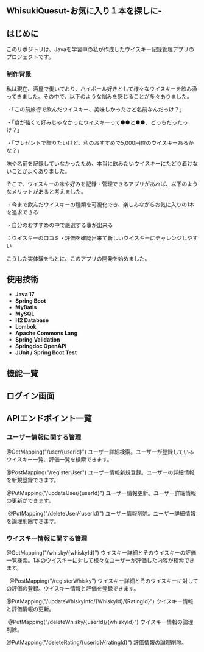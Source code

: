 ## WhisukiQuesut-お気に入り１本を探しに-

## はじめに
このリポジトリは、Javaを学習中の私が作成したウイスキー記録管理アプリのプロジェクトです。
### 制作背景
私は現在、酒屋で働いており、ハイボール好きとして様々なウイスキーを飲み漁ってきました。その中で、以下のような悩みを感じることが多々ありました。

・「この前旅行で飲んだウイスキー、美味しかったけど名前なんだっけ？」

・「癖が強くて好みじゃなかったウイスキーって●●と●●、どっちだったっけ？」

・「プレゼントで贈りたいけど、私のおすすめで5,000円位のウイスキーあるかな？」

味や名前を記録していなかったため、本当に飲みたいウイスキーにたどり着けないことがよくありました。

そこで、ウイスキーの味や好みを記録・管理できるアプリがあれば、以下のようなメリットがあると考えました。

・今まで飲んだウイスキーの種類を可視化でき、楽しみながらお気に入りの1本を追求できる

・自分のおすすめの中で厳選する事が出来る

：ウイスキーの口コミ・評価を確認出来て新しいウイスキーにチャレンジしやすい

こうした実体験をもとに、このアプリの開発を始めました。


## 使用技術
- **Java 17**
- **Spring Boot**
- **MyBatis**
- **MySQL**
- **H2 Database**
- **Lombok**
- **Apache Commons Lang**
- **Spring Validation**
- **Springdoc OpenAPI**
- **JUnit / Spring Boot Test**

## 機能一覧
## ログイン画面
## APIエンドポイント一覧
### ユーザー情報に関する管理
@GetMapping("/user/{userId}")
ユーザー詳細検索。ユーザーが登録しているウイスキー一覧、評価一覧を検索できます。

@PostMapping("/registerUser")
ユーザー情報新規登録。ユーザーの詳細情報を新規登録できます。

@PutMapping("/updateUser/{userId}")
ユーザー情報更新。ユーザー詳細情報の更新ができます。

 @PutMapping("/deleteUser/{userId}")
ユーザー情報削除。ユーザー詳細情報を論理削除できます。


### ウイスキー情報に関する管理
@GetMapping("/whisky/{whiskyId}")
ウイスキー詳細とそのウイスキーの評価一覧検索。1本のウイスキーに対して様々なユーザーが評価した内容が検索できます。

  @PostMapping("/registerWhisky")
ウイスキー詳細とそのウイスキーに対しての評価の登録。ウイスキー情報と評価を登録できます。

@PutMapping("/updateWhiskyInfo/{WhiskyId}/{RatingId}")
ウイスキー情報と評価情報の更新。

 @PutMapping("/deleteWhisky/{userId}/{whiskyId}")
ウイスキー情報の論理削除。

@PutMapping("/deleteRating/{userId}/{ratingId}")
評価情報の論理削除。

